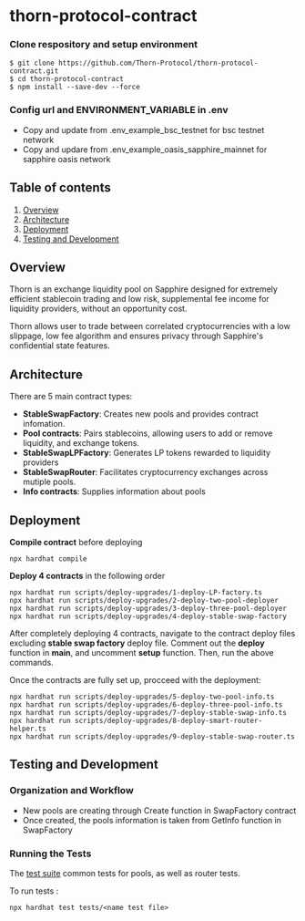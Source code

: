 # thorn-protocol-contract

### Clone respository and setup environment
```
$ git clone https://github.com/Thorn-Protocol/thorn-protocol-contract.git
$ cd thorn-protocol-contract 
$ npm install --save-dev --force
```
### Config url and ENVIRONMENT_VARIABLE in .env
- Copy and update from .env_example_bsc_testnet for bsc testnet network 
- Copy and updare from .env_example_oasis_sapphire_mainnet for sapphire oasis network 


## Table of contents 
1. [Overview](#overview)
2. [Architecture](#architecture)
3. [Deployment](#deployment)
4. [Testing and Development](#testing-and-development)


## Overview 
Thorn is an exchange liquidity pool on Sapphire designed for extremely efficient stablecoin trading and low risk, supplemental fee income for liquidity providers, without an opportunity cost.

Thorn allows user to trade between correlated cryptocurrencies with a low slippage, low fee algorithm and ensures privacy through Sapphire's confidential state features.

## Architecture
There are 5 main contract types: 
+ **StableSwapFactory**: Creates new pools and provides contract infomation.
+ **Pool contracts**: Pairs stablecoins, allowing users to add or remove liquidity, and exchange tokens.
+ **StableSwapLPFactory**: Generates LP tokens rewarded to liquidity providers
+ **StableSwapRouter**: Facilitates cryptocurrency exchanges across mutiple pools.
+ **Info contracts**: Supplies information about pools

## Deployment

**Compile contract**  before deploying
```
npx hardhat compile
```
**Deploy  4 contracts** in the following order 
```
npx hardhat run scripts/deploy-upgrades/1-deploy-LP-factory.ts
npx hardhat run scripts/deploy-upgrades/2-deploy-two-pool-deployer
npx hardhat run scripts/deploy-upgrades/3-deploy-three-pool-deployer
npx hardhat run scripts/deploy-upgrades/4-deploy-stable-swap-factory 
```
After completely deploying 4 contracts, navigate to the contract deploy files excluding **stable swap factory** deploy file. Comment out the **deploy** function in **main**, and uncomment **setup** function. Then, run the above commands.

Once the contracts are fully set up, procceed with the deployment: 

```
npx hardhat run scripts/deploy-upgrades/5-deploy-two-pool-info.ts
npx hardhat run scripts/deploy-upgrades/6-deploy-three-pool-info.ts
npx hardhat run scripts/deploy-upgrades/7-deploy-stable-swap-info.ts
npx hardhat run scripts/deploy-upgrades/8-deploy-smart-router-helper.ts
npx hardhat run scripts/deploy-upgrades/9-deploy-stable-swap-router.ts
```

## Testing and Development

### Organization and Workflow

* New pools are creating through Create function in SwapFactory contract 
* Once created, the pools information is taken from  GetInfo function in SwapFactory 


### Running the Tests

The [test suite](tests) common tests for pools, as well as router tests.

To run tests : 

```
npx hardhat test tests/<name test file>
```





